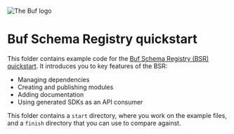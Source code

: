 ![The Buf logo](https://raw.githubusercontent.com/bufbuild/buf-quickstarts/main/.github/buf-logo.svg)

# Buf Schema Registry quickstart

This folder contains example code for the [Buf Schema Registry (BSR) quickstart](https://buf.build/docs/bsr/quickstart/).
It introduces you to key features of the BSR:

* Managing dependencies
* Creating and publishing modules
* Adding documentation
* Using generated SDKs as an API consumer

This folder contains a `start` directory, where you work on the example files, and a `finish` directory that you can use to compare against.
